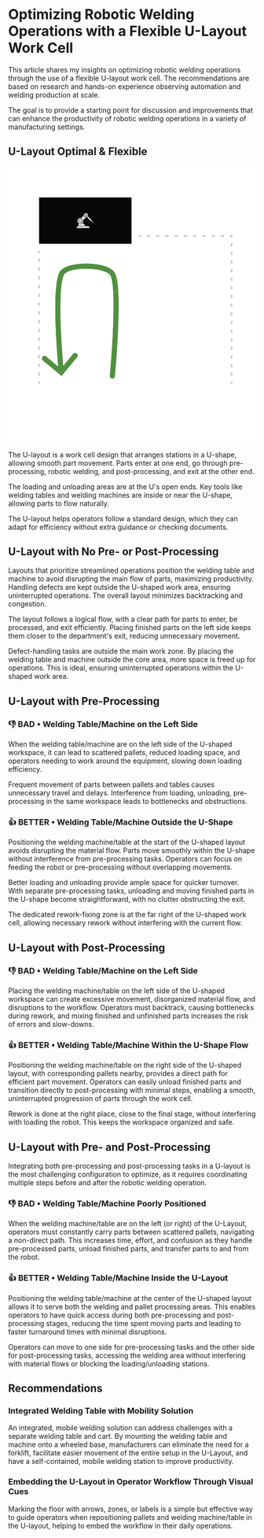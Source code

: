 # Optimizing Robotic Welding Operations with a Flexible U-Layout Work Cell

This article shares my insights on optimizing robotic welding operations through the use of a flexible U-layout work cell. The recommendations are based on research and hands-on experience observing automation and welding production at scale.

The goal is to provide a starting point for discussion and improvements that can enhance the productivity of robotic welding operations in a variety of manufacturing settings.

## U-Layout Optimal & Flexible

![](optimizing-robotic-welding-ulayout/cnc-welding-layout-image1.png)

The U-layout is a work cell design that arranges stations in a U-shape, allowing smooth part movement. Parts enter at one end, go through pre-processing, robotic welding, and post-processing, and exit at the other end.

The loading and unloading areas are at the U's open ends. Key tools like welding tables and welding machines are inside or near the U-shape, allowing parts to flow naturally.

The U-layout helps operators follow a standard design, which they can adapt for efficiency without extra guidance or checking documents.

## U-Layout with No Pre- or Post-Processing

Layouts that prioritize streamlined operations position the welding table and machine to avoid disrupting the main flow of parts, maximizing productivity. Handling defects are kept outside the U-shaped work area, ensuring uninterrupted operations. The overall layout minimizes backtracking and congestion.

The layout follows a logical flow, with a clear path for parts to enter, be processed, and exit efficiently. Placing finished parts on the left side keeps them closer to the department's exit, reducing unnecessary movement.

Defect-handling tasks are outside the main work zone. By placing the welding table and machine outside the core area, more space is freed up for operations. This is ideal, ensuring uninterrupted operations within the U-shaped work area.

## U-Layout with Pre-Processing

### 👎 BAD • Welding Table/Machine on the Left Side

When the welding table/machine are on the left side of the U-shaped workspace, it can lead to scattered pallets, reduced loading space, and operators needing to work around the equipment, slowing down loading efficiency.

Frequent movement of parts between pallets and tables causes unnecessary travel and delays. Interference from loading, unloading, pre-processing in the same workspace leads to bottlenecks and obstructions.

### 👍 BETTER • Welding Table/Machine Outside the U-Shape

Positioning the welding machine/table at the start of the U-shaped layout avoids disrupting the material flow. Parts move smoothly within the U-shape without interference from pre-processing tasks. Operators can focus on feeding the robot or pre-processing without overlapping movements.

Better loading and unloading provide ample space for quicker turnover. With separate pre-processing tasks, unloading and moving finished parts in the U-shape become straightforward, with no clutter obstructing the exit.

The dedicated rework-fixing zone is at the far right of the U-shaped work cell, allowing necessary rework without interfering with the current flow.

## U-Layout with Post-Processing

### 👎 BAD • Welding Table/Machine on the Left Side

Placing the welding machine/table on the left side of the U-shaped workspace can create excessive movement, disorganized material flow, and disruptions to the workflow. Operators must backtrack, causing bottlenecks during rework, and mixing finished and unfinished parts increases the risk of errors and slow-downs.

### 👍 BETTER • Welding Table/Machine Within the U-Shape Flow

Positioning the welding machine/table on the right side of the U-shaped layout, with corresponding pallets nearby, provides a direct path for efficient part movement. Operators can easily unload finished parts and transition directly to post-processing with minimal steps, enabling a smooth, uninterrupted progression of parts through the work cell.

Rework is done at the right place, close to the final stage, without interfering with loading the robot. This keeps the workspace organized and safe.

## U-Layout with Pre- and Post-Processing

Integrating both pre-processing and post-processing tasks in a U-layout is the most challenging configuration to optimize, as it requires coordinating multiple steps before and after the robotic welding operation.

### 👎 BAD • Welding Table/Machine Poorly Positioned

When the welding machine/table are on the left (or right) of the U-Layout, operators must constantly carry parts between scattered pallets, navigating a non-direct path. This increases time, effort, and confusion as they handle pre-processed parts, unload finished parts, and transfer parts to and from the robot.

### 👍 BETTER • Welding Table/Machine Inside the U-Layout

Positioning the welding table/machine at the center of the U-shaped layout allows it to serve both the welding and pallet processing areas. This enables operators to have quick access during both pre-processing and post-processing stages, reducing the time spent moving parts and leading to faster turnaround times with minimal disruptions.

Operators can move to one side for pre-processing tasks and the other side for post-processing tasks, accessing the welding area without interfering with material flows or blocking the loading/unloading stations.

## Recommendations

### Integrated Welding Table with Mobility Solution

An integrated, mobile welding solution can address challenges with a separate welding table and cart. By mounting the welding table and machine onto a wheeled base, manufacturers can eliminate the need for a forklift, facilitate easier movement of the entire setup in the U-Layout, and have a self-contained, mobile welding station to improve productivity.

### Embedding the U-Layout in Operator Workflow Through Visual Cues

Marking the floor with arrows, zones, or labels is a simple but effective way to guide operators when repositioning pallets and welding machine/table in the U-layout, helping to embed the workflow in their daily operations.
